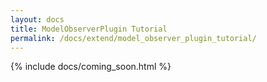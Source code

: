 ```yaml
---
layout: docs
title: ModelObserverPlugin Tutorial
permalink: /docs/extend/model_observer_plugin_tutorial/
---
```


{% include docs/coming_soon.html %}